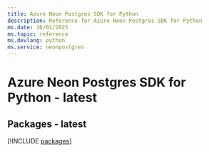 ```yaml
---
title: Azure Neon Postgres SDK for Python
description: Reference for Azure Neon Postgres SDK for Python
ms.date: 10/01/2025
ms.topic: reference
ms.devlang: python
ms.service: neonpostgres
---
```

# Azure Neon Postgres SDK for Python - latest
## Packages - latest
[!INCLUDE [packages](neon-postgres-index.md)]